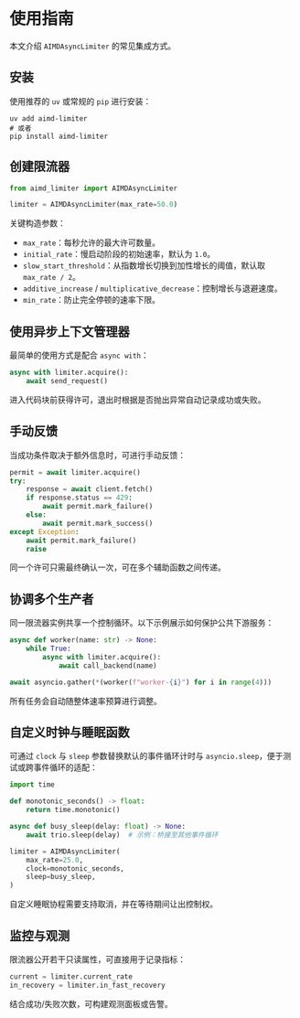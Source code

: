 # 使用指南

本文介绍 `AIMDAsyncLimiter` 的常见集成方式。

## 安装

使用推荐的 `uv` 或常规的 `pip` 进行安装：

```pwsh
uv add aimd-limiter
# 或者
pip install aimd-limiter
```

## 创建限流器

```python
from aimd_limiter import AIMDAsyncLimiter

limiter = AIMDAsyncLimiter(max_rate=50.0)
```

关键构造参数：

- `max_rate`：每秒允许的最大许可数量。
- `initial_rate`：慢启动阶段的初始速率，默认为 `1.0`。
- `slow_start_threshold`：从指数增长切换到加性增长的阈值，默认取 `max_rate / 2`。
- `additive_increase` / `multiplicative_decrease`：控制增长与退避速度。
- `min_rate`：防止完全停顿的速率下限。

## 使用异步上下文管理器

最简单的使用方式是配合 `async with`：

```python
async with limiter.acquire():
    await send_request()
```

进入代码块前获得许可，退出时根据是否抛出异常自动记录成功或失败。

## 手动反馈

当成功条件取决于额外信息时，可进行手动反馈：

```python
permit = await limiter.acquire()
try:
    response = await client.fetch()
    if response.status == 429:
        await permit.mark_failure()
    else:
        await permit.mark_success()
except Exception:
    await permit.mark_failure()
    raise
```

同一个许可只需最终确认一次，可在多个辅助函数之间传递。

## 协调多个生产者

同一限流器实例共享一个控制循环。以下示例展示如何保护公共下游服务：

```python
async def worker(name: str) -> None:
    while True:
        async with limiter.acquire():
            await call_backend(name)

await asyncio.gather(*(worker(f"worker-{i}") for i in range(4)))
```

所有任务会自动随整体速率预算进行调整。

## 自定义时钟与睡眠函数

可通过 `clock` 与 `sleep` 参数替换默认的事件循环计时与 `asyncio.sleep`，便于测试或跨事件循环的适配：

```python
import time

def monotonic_seconds() -> float:
    return time.monotonic()

async def busy_sleep(delay: float) -> None:
    await trio.sleep(delay)  # 示例：桥接至其他事件循环

limiter = AIMDAsyncLimiter(
    max_rate=25.0,
    clock=monotonic_seconds,
    sleep=busy_sleep,
)
```

自定义睡眠协程需要支持取消，并在等待期间让出控制权。

## 监控与观测

限流器公开若干只读属性，可直接用于记录指标：

```python
current = limiter.current_rate
in_recovery = limiter.in_fast_recovery
```

结合成功/失败次数，可构建观测面板或告警。
